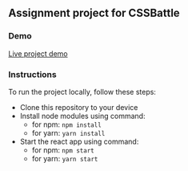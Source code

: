 ## Assignment project for CSSBattle

### Demo
[Live project demo](https://cssbattle-task.netlify.app)

### Instructions
To run the project locally, follow these steps:
- Clone this repository to your device
- Install node modules using command:
  - for npm: `npm install`
  - for yarn: `yarn install`
- Start the react app using command:
  - for npm: `npm start`
  - for yarn: `yarn start`
